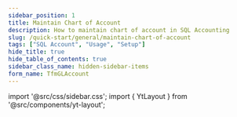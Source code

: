 ```yaml
---
sidebar_position: 1
title: Maintain Chart of Account
description: How to maintain chart of account in SQL Accounting
slug: /quick-start/general/maintain-chart-of-account
tags: ["SQL Account", "Usage", "Setup"]
hide_title: true
hide_table_of_contents: true
sidebar_class_name: hidden-sidebar-items
form_name: TfmGLAccount
---
```


import '@src/css/sidebar.css';
import { YtLayout } from '@src/components/yt-layout';

<YtLayout
    videoId="6NSxxbTCG6E"
/>